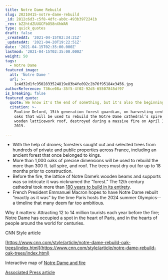 ```yaml
---
title: Notre Dame Rebuild
slug: 20210415-notre-dame-rebuild
_id: 2812c6d3-c5f8-4dfc-ab0c-493b3972241b
_rev: bZ2htdZUUGCFbO58nXhWAR
type: quick_quotes
draft: false
_createdAt: '2021-04-15T02:34:21Z'
_updatedAt: '2021-04-20T19:22:51Z'
date: '2021-04-15T02:35:00.000Z'
lastmod: '2021-04-15T02:35:00.000Z'
weight: 50
tags:
  - Notre Dame
featured_image:
  alt: 'Notre Dame '
  url: >-
    1c4d32d1fc9502833524819e83b4fe092c2b76f95184x3456.jpg
authorReference: 736ce08a-35f5-4f02-92d5-65507845df97
is_breaking: false
featured_quote:
  quote: We know it's the end of something, but it's also the beginning….
  citation: >-
    Pauline Delord, 15th generation forest guardian, on harvesting centuries-old
    oaks that will be used to rebuild the Notre Dame cathedral’s spire and
    wooden latticework roof, destroyed during a massive fire on April 15,
    2019.   

---
```

* With the help of drones; foresters sought out and selected trees from hundreds of private and public properties across France, including an ancient forest that once belonged to kings. 
* More than 1,000 oaks of precise dimensions will be used to rebuild the more than 300 ft. tall spire, and roof. The trees must dry out for up to 18 months prior to construction. 
* Before the fire, the lattice of Notre Dame’s wooden beams and supports was so intricate it was nicknamed the “forest.” The 12th century cathedral took more than [180 years to build in its entirety](https://www.nytimes.com/2019/04/15/world/europe/notre-dame-cathedral-facts.html). 
* French President Emmanuel Macron hopes to have Notre Dame rebuilt “exactly as it was” by the time Paris hosts the 2024 summer Olympics--a timeline that many deem far too ambitious.

Why it matters: Attracting 12 to 14 million tourists each year before the fire; Notre Dame has occupied a spot in the heart of Paris, and in the hearts of people around the world for centuries.

CNN Style article 

[https://www.cnn.com/style/article/notre-dame-rebuild-oak-trees/index.html](https://www.cnn.com/style/article/notre-dame-rebuild-oak-trees/index.html)

Interactive map of [Notre Dame and fire](https://www.nbcnews.com/news/world/notre-dame-fire-what-was-damaged-n995371) 

[Associated Press article](https://www.radio.com/wwjnewsradio/news/world/four-oaks-one-sacred-destiny-recreating-notre-dames-spire)
